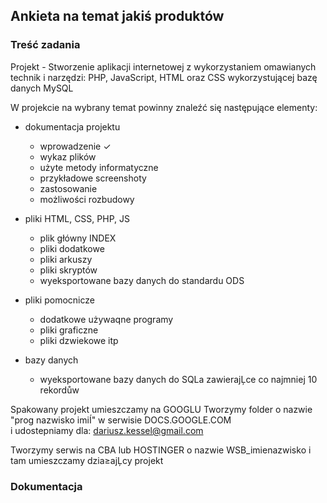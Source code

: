 ## Ankieta na temat jakiś produktów

### Treść zadania

Projekt - Stworzenie aplikacji internetowej z wykorzystaniem 
omawianych technik i narzędzi: PHP, JavaScript, HTML oraz CSS
wykorzystującej bazę danych MySQL

W projekcie na wybrany temat powinny znaleźć się następujące elementy:
- dokumentacja projektu 
	* wprowadzenie ✓
	* wykaz plików
	* użyte metody informatyczne
	* przykładowe screenshoty 
	* zastosowanie 
	* możliwości rozbudowy

- pliki HTML, CSS, PHP, JS
	* plik główny INDEX
	* pliki dodatkowe
	* pliki arkuszy
	* pliki skryptów
	* wyeksportowane bazy danych do standardu  ODS
	
- pliki pomocnicze
	* dodatkowe używaqne programy
	* pliki graficzne 
	* pliki dzwiekowe itp

- bazy danych 
    * wyeksportowane bazy danych do SQLa 
	  zawierajĻce co najmniej 10 rekordůw 	

Spakowany projekt umieszczamy na GOOGLU 
Tworzymy folder o nazwie "prog nazwisko imiÍ"
w serwisie DOCS.GOOGLE.COM   
i udostepniamy dla: dariusz.kessel@gmail.com 

Tworzymy serwis na CBA lub HOSTINGER
o nazwie WSB_imienazwisko
i tam umieszczamy dzia≥ajĻcy projekt	

### Dokumentacja